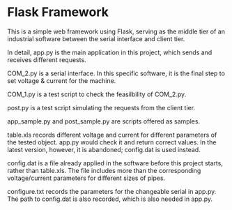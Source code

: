 # Flask Framework
This is a simple web framework using Flask, serving as the middle tier of an industrial software between the serial interface and client tier.

In detail,
app.py is the main application in this project, which sends and receives different requests.

COM_2.py is a serial interface. In this specific software, it is the final step to set voltage & current for the machine.

COM_1.py is a test script to check the feasilbility of COM_2.py.

post.py is a test script simulating the requests from the client tier.

app_sample.py and post_sample.py are scripts offered as samples.

table.xls records different voltage and current for different parameters of the tested object. app.py would check it and return correct values. In the latest version, however, it is abandoned; config.dat is used instead.

config.dat is a file already applied in the software before this project starts, rather than table.xls. The file includes more than the corresponding voltage/current parameters for different sizes of pipes.

configure.txt records the parameters for the changeable serial in app.py. The path to config.dat is also recorded, which is also needed in app.py.
